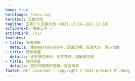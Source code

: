 ```yaml
---
home: true
heroImage: /hero.svg
heroText: 交接文档
tagline: 王赛个人交接文档（2021.12.14-2021.12.18）
actionText: 快速上手 →
actionLink: /01/
features:
- title: 脉络清晰
  details: 使用Markdown书写，段落分明，简洁大方，赏心悦目
- title: 简单易懂
  details: 语言描述通俗，图文并茂，理解更容易
- title: 随时查看
  details: 遇到问题随时查看，提高效率
footer: MIT Licensed | Copyright © 2021-present Mr.Wang
---
```

